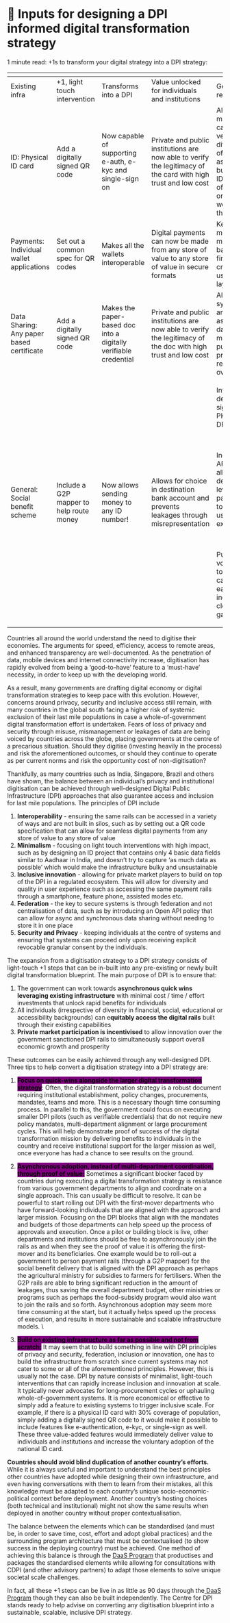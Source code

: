 # 📘 Inputs for designing a DPI informed digital transformation strategy

1 minute read: +1s to transform your digital strategy into a DPI strategy:&#x20;

<table data-header-hidden data-full-width="true"><thead><tr><th width="142"></th><th width="121"></th><th width="117"></th><th width="144"></th><th></th></tr></thead><tbody><tr><td>Existing infra</td><td>+1, light touch intervention</td><td>Transforms into a DPI</td><td>Value unlocked for individuals and institutions </td><td>General recommendation</td></tr><tr><td>ID: Physical ID card </td><td>Add a digitally signed QR code</td><td>Now capable of supporting e-auth, e-kyc and single-sign on </td><td>Private and public institutions are now able to verify the legitimacy of the card with high trust and low cost</td><td>Allow for multiple IDs that can be digitally verified for different types of proof (such as individual ID, business ID, tax ID etc) instead of trying to build one ID that would hold all that data </td></tr><tr><td>Payments: Individual wallet applications</td><td>Set out a common spec for QR codes </td><td>Makes all the wallets interoperable </td><td>Digital payments can now be made from any store of value to any store of value in secure formats </td><td>Keep the actual movement of money with the banks, with the fintechs only creating the user experience layer</td></tr><tr><td>Data Sharing: Any paper based certificate </td><td>Add a digitally signed QR code</td><td>Makes the paper-based doc into a digitally verifiable credential</td><td>Private and public institutions are now able to verify the legitimacy of the doc with high trust and low cost</td><td>Allow for synchronous and asynchronous data sharing mechanisms for public and private data with regulatory oversight </td></tr><tr><td>General: Social benefit scheme </td><td>Include a G2P mapper to help route money </td><td>Now allows sending money to any ID number!</td><td>Allows for choice in destination bank account and prevents leakages through misrepresentation</td><td><p>Introduce the design of digital signatures and PKIs for future DPI builds </p><p><br></p><p>Include an Open API policy to allow any department to leverage third party interfaces to deliver better user experiences </p><p><br></p><p>Publish a volunteer policy to leverage the capabilities of eager individuals to close capacity gaps.  </p></td></tr></tbody></table>

Countries all around the world understand the need to digitise their economies. The arguments for speed, efficiency, access to remote areas, and enhanced transparency are well-documented. As the penetration of data, mobile devices and internet connectivity increase, digitisation has rapidly evolved from being a ‘good-to-have’ feature to a ‘must-have’ necessity, in order to keep up with the developing world.&#x20;

As a result, many governments are drafting digital economy or digital transformation strategies to keep pace with this evolution. However, concerns around privacy, security and inclusive access still remain, with many countries in the global south facing a higher risk of systemic exclusion of their last mile populations in case a whole-of-government digital transformation effort is undertaken. Fears of loss of privacy and security through misuse, mismanagement or leakages of data are being voiced by countries across the globe, placing governments at the centre of a precarious situation. Should they digitise (investing heavily in the process) and risk the aforementioned outcomes, or should they continue to operate as per current norms and risk the opportunity cost of non-digitisation?&#x20;

Thankfully, as many countries such as India, Singapore, Brazil and others have shown, the balance between an individual’s privacy and institutional digitisation can be achieved through well-designed Digital Public Infrastructure (DPI)  approaches that also guarantee access and inclusion for last mile populations. The principles of DPI include&#x20;

1. **Interoperability** - ensuring the same rails can be accessed in a variety of ways and are not built in silos, such as by setting out a QR code specification that can allow for seamless digital payments from any store of value to any store of value
2. **Minimalism** - focusing on light touch interventions with high impact, such as by designing an ID project that contains only 4 basic data fields similar to Aadhaar in India, and doesn’t try to capture ‘as much data as possible’ which would make the infrastructure bulky and unsustainable&#x20;
3. **Inclusive innovation** - allowing for private market players to build on top of the DPI in a regulated ecosystem. This will allow for diversity and quality in user experience such as accessing the same payment rails through a smartphone, feature phone, assisted modes etc.&#x20;
4. **Federation** - the key to secure systems is through federation and not centralisation of data, such as by introducing an Open API policy that can allow for async and synchronous data sharing without needing to store it in one place&#x20;
5. **Security and Privacy** - keeping individuals at the centre of systems and ensuring that systems can proceed only upon receiving explicit revocable granular consent by the individuals.&#x20;

The expansion from a digitisation strategy to a DPI strategy consists of light-touch +1 steps that can be in-built into any pre-existing or newly built digital transformation blueprint. The main purpose of DPI is to ensure that:&#x20;

1. The government can work towards **asynchronous quick wins leveraging existing infrastructure** with minimal cost / time / effort investments that unlock rapid benefits for individuals&#x20;
2. All individuals (irrespective of diversity in financial, social, educational or accessibility backgrounds) can e**quitably access the digital rails** built through their existing capabilities&#x20;
3. **Private market participation is incentivised** to allow innovation over the government sanctioned DPI rails to simultaneously support overall economic growth and prosperity

These outcomes can be easily achieved through any well-designed DPI. Three tips to help convert a digitisation strategy into a DPI strategy are:&#x20;

1. <mark style="background-color:purple;">**Focus on quick-wins alongside the larger digital transformation strategy**</mark>: Often, the digital transformation strategy is a robust document requiring institutional establishment, policy changes, procurements, mandates, teams and more. This is a necessary though time consuming process. In parallel to this, the government could focus on executing smaller DPI pilots (such as verifiable credentials) that do not require new policy mandates, multi-department alignment or large procurement cycles. This will help demonstrate proof of success of the digital transformation mission by delivering benefits to individuals in the country and receive institutional support for the larger mission as well, once everyone has had a chance to see results on the ground.&#x20;



2. <mark style="background-color:purple;">**Asynchronous adoption, instead of multi-department coordination, through proof of value:**</mark> Sometimes a significant blocker faced by countries during executing a digital transformation strategy is resistance from various government departments to align and coordinate on a single approach. This can usually be difficult to resolve. It can be powerful to start rolling out DPI with the first-mover departments who have forward-looking individuals that are aligned with the approach and larger mission. Focusing on the DPI blocks that align with the mandates and budgets of those departments can help speed up the process of approvals and execution. Once a pilot or building block is live, other departments and institutions should be free to asynchronously join the rails as and when they see the proof of value it is offering the first-mover and its beneficiaries. One example would be to roll-out a government to person payment rails (through a G2P mapper) for the social benefit delivery that is aligned with the DPI approach as perhaps the agricultural ministry for subsidies to farmers for fertilisers. When the G2P rails are able to bring significant reduction in the amount of leakages, thus saving the overall department budget, other ministries or programs such as perhaps the food-subsidy program would also want to join the rails and so forth. Asynchronous adoption may seem more time consuming at the start, but it actually helps speed up the process of execution, and results in more sustainable and scalable infrastructure models. \

3. <mark style="background-color:purple;">**Build on existing infrastructure as far as possible and not from scratch:**</mark> It may seem that to build something in line with DPI principles of privacy and security, federation, inclusion or innovation, one has to build the infrastructure from scratch since current systems may not cater to some or all of the aforementioned principles. However, this is usually not the case. DPI by nature consists of minimalist, light-touch interventions that can rapidly increase inclusion and innovation at scale. It typically never advocates for long-procurement cycles or uphauling whole-of-government systems. It is more economical or effective to simply add a feature to existing systems to trigger inclusive scale. For example, if there is a physical ID card with 30% coverage of population, simply adding a digitally signed QR code to it would make it possible to include features like e-authentication, e-kyc, or single-sign as well. These three value-added features would immediately deliver value to individuals and institutions and increase the voluntary adoption of the national ID card.&#x20;

**Countries should avoid blind duplication of another country’s efforts.** While it is always useful and important to understand the best principles other countries have adopted while designing their own infrastructure, and even having conversations with them to learn from their mistakes, all this knowledge must be adapted to each country’s unique socio-economic-political context before deployment. Another country’s hosting choices (both technical and institutional) might not show the same results when deployed in another country without proper contextualisation.&#x20;

The balance between the elements which can be standardised (and must be, in order to save time, cost, effort and adopt global practices) and the surrounding program architecture that must be contextualised (to show success in the deploying country) must be achieved. One method of achieving this balance is through the [DaaS Program](https://docs.cdpi.dev/initiatives/dpi-as-a-packaged-solution-daas) that productises and packages the standardised elements while allowing for consultations with CDPI (and other advisory partners) to adapt those elements to solve unique societal scale challenges.&#x20;

In fact, all these +1 steps can be live in as little as 90 days through the[ DaaS Program](../initiatives/dpi-as-a-packaged-solution-daas/daas-in-a-nutshell.md) though they can also be built independently. The Centre for DPI stands ready to help advise on converting any digitisation blueprint into a sustainable, scalable, inclusive DPI strategy.&#x20;

